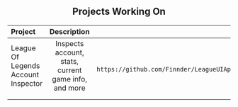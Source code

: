 
<h2 align="center">Projects Working On</h2>

| Project | Description  | Clone |
|  :---   |   :----:     |  ---: |
| League Of Legends Account Inspector  | Inspects account, stats, current game info, and more  |``git clone https://github.com/Finnder/LeagueUIApplication`` |
|   |   |   |
|   |   |   |

